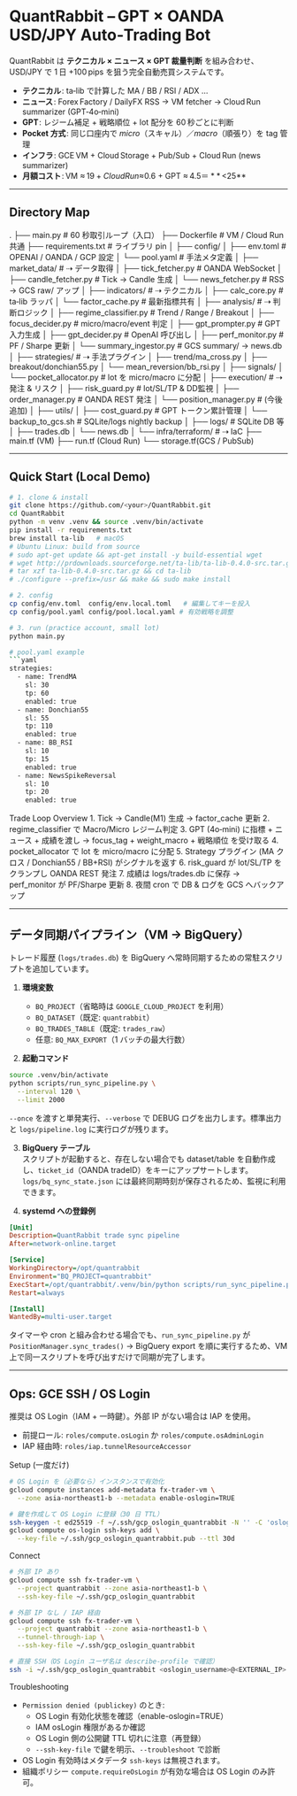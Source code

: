 # QuantRabbit – GPT × OANDA USD/JPY Auto‑Trading Bot

QuantRabbit は **テクニカル × ニュース × GPT 裁量判断** を組み合わせ、  
USD/JPY で 1 日 +100 pips を狙う完全自動売買システムです。  

* **テクニカル** : ta‑lib で計算した MA / BB / RSI / ADX …  
* **ニュース** : Forex Factory / DailyFX RSS → VM fetcher → Cloud Run summarizer (GPT‑4o‑mini)  
* **GPT** : レジーム補足 + 戦略順位 + lot 配分を 60 秒ごとに判断  
* **Pocket 方式** : 同じ口座内で _micro_（スキャル）／_macro_（順張り）を tag 管理  
* **インフラ** : GCE VM + Cloud Storage + Pub/Sub + Cloud Run (news summarizer)  
* **月額コスト** : VM ≈ $19 + Cloud Run ≈ $0.6 + GPT ≈ $4.5 ＝ **$ <25**  

---

## Directory Map

.
├── main.py                  # 60 秒取引ループ（入口）
├── Dockerfile               # VM / Cloud Run 共通
├── requirements.txt         # ライブラリ pin
│
├── config/
│   ├── env.toml             # OPENAI / OANDA / GCP 設定
│   └── pool.yaml            # 手法メタ定義
│
├── market_data/             # ⇢ データ取得
│   ├── tick_fetcher.py      # OANDA WebSocket
│   ├── candle_fetcher.py    # Tick → Candle 生成
│   └── news_fetcher.py      # RSS → GCS raw/ アップ
│
├── indicators/              # ⇢ テクニカル
│   ├── calc_core.py         # ta‑lib ラッパ
│   └── factor_cache.py      # 最新指標共有
│
├── analysis/                # ⇢ 判断ロジック
│   ├── regime_classifier.py # Trend / Range / Breakout
│   ├── focus_decider.py     # micro/macro/event 判定
│   ├── gpt_prompter.py      # GPT 入力生成
│   ├── gpt_decider.py       # OpenAI 呼び出し
│   ├── perf_monitor.py      # PF / Sharpe 更新
│   └── summary_ingestor.py  # GCS summary/ → news.db
│
├── strategies/              # ⇢ 手法プラグイン
│   ├── trend/ma_cross.py
│   ├── breakout/donchian55.py
│   └── mean_reversion/bb_rsi.py
│
├── signals/
│   └── pocket_allocator.py  # lot を micro/macro に分配
│
├── execution/               # ⇢ 発注 & リスク
│   ├── risk_guard.py        # lot/SL/TP & DD監視
│   ├── order_manager.py     # OANDA REST 発注
│   └── position_manager.py  # (今後追加)
│
├── utils/
│   ├── cost_guard.py        # GPT トークン累計管理
│   └── backup_to_gcs.sh     # SQLite/logs nightly backup
│
├── logs/                    # SQLite DB 等
│   ├── trades.db
│   └── news.db
│
└── infra/terraform/         # ⇢ IaC
├── main.tf   (VM)
├── run.tf    (Cloud Run)
└── storage.tf(GCS / PubSub)

---

## Quick Start (Local Demo)

```bash
# 1. clone & install
git clone https://github.com/<your>/QuantRabbit.git
cd QuantRabbit
python -m venv .venv && source .venv/bin/activate
pip install -r requirements.txt
brew install ta-lib   # macOS
# Ubuntu Linux: build from source
# sudo apt-get update && apt-get install -y build-essential wget
# wget http://prdownloads.sourceforge.net/ta-lib/ta-lib-0.4.0-src.tar.gz
# tar xzf ta-lib-0.4.0-src.tar.gz && cd ta-lib
# ./configure --prefix=/usr && make && sudo make install

# 2. config
cp config/env.toml  config/env.local.toml   # 編集してキーを投入
cp config/pool.yaml config/pool.local.yaml # 有効戦略を調整

# 3. run (practice account, small lot)
python main.py

# pool.yaml example
```yaml
strategies:
  - name: TrendMA
    sl: 30
    tp: 60
    enabled: true
  - name: Donchian55
    sl: 55
    tp: 110
    enabled: true
  - name: BB_RSI
    sl: 10
    tp: 15
    enabled: true
  - name: NewsSpikeReversal
    sl: 10
    tp: 20
    enabled: true
```

Trade Loop Overview
	1.	Tick → Candle(M1) 生成 → factor_cache 更新
	2.	regime_classifier で Macro/Micro レジーム判定
	3.	GPT (4o‑mini) に指標 + ニュース + 成績を渡し
→ focus_tag + weight_macro + 戦略順位 を受け取る
	4.	pocket_allocator で lot を micro/macro に分配
	5.	Strategy プラグイン (MA クロス / Donchian55 / BB+RSI) がシグナルを返す
	6.	risk_guard が lot/SL/TP をクランプし OANDA REST 発注
	7.	成績は logs/trades.db に保存 → perf_monitor が PF/Sharpe 更新
	8.	夜間 cron で DB & ログを GCS へバックアップ

---

## データ同期パイプライン（VM → BigQuery）

トレード履歴 (`logs/trades.db`) を BigQuery へ常時同期するための常駐スクリプトを追加しています。

1. **環境変数**  
   - `BQ_PROJECT`（省略時は `GOOGLE_CLOUD_PROJECT` を利用）  
   - `BQ_DATASET`（既定: `quantrabbit`）  
   - `BQ_TRADES_TABLE`（既定: `trades_raw`）  
   - 任意: `BQ_MAX_EXPORT`（1 バッチの最大行数）

2. **起動コマンド**

```bash
source .venv/bin/activate
python scripts/run_sync_pipeline.py \
  --interval 120 \
  --limit 2000
```

`--once` を渡すと単発実行、`--verbose` で DEBUG ログを出力します。標準出力と `logs/pipeline.log` に実行ログが残ります。

3. **BigQuery テーブル**  
   スクリプトが起動すると、存在しない場合でも dataset/table を自動作成し、`ticket_id`（OANDA tradeID）をキーにアップサートします。`logs/bq_sync_state.json` には最終同期時刻が保存されるため、監視に利用できます。

4. **systemd への登録例**

```ini
[Unit]
Description=QuantRabbit trade sync pipeline
After=network-online.target

[Service]
WorkingDirectory=/opt/quantrabbit
Environment="BQ_PROJECT=quantrabbit"
ExecStart=/opt/quantrabbit/.venv/bin/python scripts/run_sync_pipeline.py --interval 180
Restart=always

[Install]
WantedBy=multi-user.target
```

タイマーや cron と組み合わせる場合でも、`run_sync_pipeline.py` が `PositionManager.sync_trades()` → BigQuery export を順に実行するため、VM 上で同一スクリプトを呼び出すだけで同期が完了します。

---

## Ops: GCE SSH / OS Login

推奨は OS Login（IAM + 一時鍵）。外部 IP がない場合は IAP を使用。

- 前提ロール: `roles/compute.osLogin` か `roles/compute.osAdminLogin`
- IAP 経由時: `roles/iap.tunnelResourceAccessor`

Setup (一度だけ)

```bash
# OS Login を（必要なら）インスタンスで有効化
gcloud compute instances add-metadata fx-trader-vm \
  --zone asia-northeast1-b --metadata enable-oslogin=TRUE

# 鍵を作成して OS Login に登録（30 日 TTL）
ssh-keygen -t ed25519 -f ~/.ssh/gcp_oslogin_quantrabbit -N '' -C 'oslogin-quantrabbit'
gcloud compute os-login ssh-keys add \
  --key-file ~/.ssh/gcp_oslogin_quantrabbit.pub --ttl 30d
```

Connect

```bash
# 外部 IP あり
gcloud compute ssh fx-trader-vm \
  --project quantrabbit --zone asia-northeast1-b \
  --ssh-key-file ~/.ssh/gcp_oslogin_quantrabbit

# 外部 IP なし / IAP 経由
gcloud compute ssh fx-trader-vm \
  --project quantrabbit --zone asia-northeast1-b \
  --tunnel-through-iap \
  --ssh-key-file ~/.ssh/gcp_oslogin_quantrabbit

# 直接 SSH（OS Login ユーザ名は describe-profile で確認）
ssh -i ~/.ssh/gcp_oslogin_quantrabbit <oslogin_username>@<EXTERNAL_IP>
```

Troubleshooting

- `Permission denied (publickey)` のとき:
  - OS Login 有効化状態を確認（enable-oslogin=TRUE）
  - IAM osLogin 権限があるか確認
  - OS Login 側の公開鍵 TTL 切れに注意（再登録）
  - `--ssh-key-file` で鍵を明示、`--troubleshoot` で診断
- OS Login 有効時はメタデータ `ssh-keys` は無視されます。
- 組織ポリシー `compute.requireOsLogin` が有効な場合は OS Login のみ許可。
